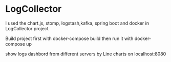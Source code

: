 # LogCollector
I used the chart.js, stomp, logstash,kafka, spring boot and docker in LogCollector project 

Build project first with docker-compose build then run it with docker-compose up

show logs dashbord from different servers by Line charts on localhost:8080 
